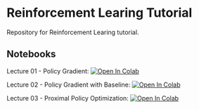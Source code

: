 # Reinforcement Learing Tutorial
Repository for Reinforcement Learing tutorial.

## Notebooks
Lecture 01 - Policy Gradient: [![Open In Colab](https://colab.research.google.com/assets/colab-badge.svg)](https://colab.research.google.com/github/zlisto/reinforcement_learning_tutorial/blob/master/Lecture01_CartPole.ipynb)

Lecture 02 - Policy Gradient with Baseline: [![Open In Colab](https://colab.research.google.com/assets/colab-badge.svg)](https://colab.research.google.com/github/zlisto/reinforcement_learning_tutorial/blob/master/Lecture02_PGBaseline_CartPole.ipynb)

Lecture 03 - Proximal Policy Optimization: [![Open In Colab](https://colab.research.google.com/assets/colab-badge.svg)](https://colab.research.google.com/github/zlisto/reinforcement_learning_tutorial/blob/master/Lecture03_PPO_CartPole.ipynb)

















